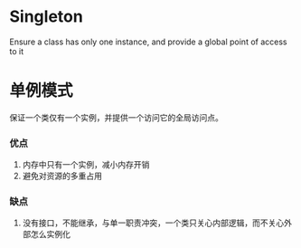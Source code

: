# Singleton

Ensure a class has only one instance, and provide a global point of access to it

# 单例模式

保证一个类仅有一个实例，并提供一个访问它的全局访问点。

### 优点

1. 内存中只有一个实例，减小内存开销
2. 避免对资源的多重占用

### 缺点

1. 没有接口，不能继承，与单一职责冲突，一个类只关心内部逻辑，而不关心外部怎么实例化